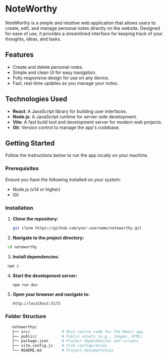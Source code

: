 # NoteWorthy

NoteWorthy is a simple and intuitive web application that allows users to create, edit, and manage personal notes directly on the website. Designed for ease of use, it provides a streamlined interface for keeping track of your thoughts, ideas, and tasks.

## Features

- Create and delete personal notes.
- Simple and clean UI for easy navigation.
- Fully responsive design for use on any device.
- Fast, real-time updates as you manage your notes.

## Technologies Used

- **React**: A JavaScript library for building user interfaces.
- **Node.js**: A JavaScript runtime for server-side development.
- **Vite**: A fast build tool and development server for modern web projects.
- **Git**: Version control to manage the app's codebase.

## Getting Started

Follow the instructions below to run the app locally on your machine.

### Prerequisites

Ensure you have the following installed on your system:
- Node.js (v14 or higher)
- Git

### Installation

1. **Clone the repository:**

   ```bash
   git clone https://github.com/your-username/noteworthy.git

2. **Navigate to the project directory:**

  ```bash
   cd noteworthy
```

3. **Install dependencies:**

  ```bash
   npm i
```
4. **Start the development server:**
   ```bash
   npm run dev
   ```
5. **Open your browser and navigate to:**
   ```
   http://localhost:5173
   ```

### Folder Structure

```bash
   noteworthy/
   ├── src/              # Main source code for the React app
   ├── public/           # Public assets (e.g., images, HTML)
   ├── package.json      # Project dependencies and scripts
   ├── vite.config.js    # Vite configuration
   └── README.md         # Project documentation
```


